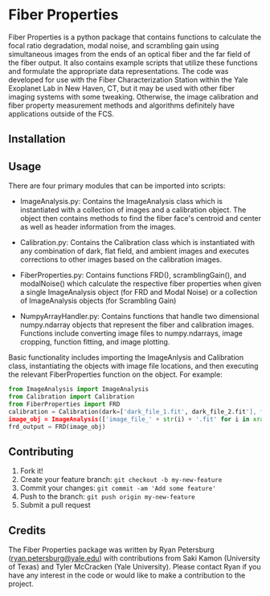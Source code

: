 # Fiber Properties

Fiber Properties is a python package that contains functions to calculate the focal ratio degradation, modal noise, and scrambling gain using simultaneous images from the ends of an optical fiber and the far field of the fiber output. It also contains example scripts that utilize these functions and formulate the appropriate data representations. The code was developed for use with the Fiber Characterization Station within the Yale Exoplanet Lab in New Haven, CT, but it may be used with other fiber imaging systems with some tweaking. Otherwise, the image calibration and fiber property measurement methods and algorithms definitely have applications outside of the FCS.

## Installation



## Usage

There are four primary modules that can be imported into scripts:

* ImageAnalysis.py: Contains the ImageAnalysis class which is instantiated with a collection of images and a calibration object. The object then contains methods to find the fiber face's centroid and center as well as header information from the images.
  
* Calibration.py: Contains the Calibration class which is instantiated with any combination of dark, flat field, and ambient images and executes corrections to other images based on the calibration images.
  
* FiberProperties.py: Contains functions FRD(), scramblingGain(), and modalNoise() which calculate the respective fiber properties when given a single ImageAnalysis object (for FRD and Modal Noise) or a collection of ImageAnalysis objects (for Scrambling Gain)
  
* NumpyArrayHandler.py: Contains functions that handle two dimensional numpy.ndarray objects that represent the fiber and calibration images. Functions include converting image files to numpy.ndarrays, image cropping, function fitting, and image plotting.
  
Basic functionality includes importing the ImageAnlysis and Calibration class, instantiating the objects with image file locations, and then executing the relevant FiberProperties function on the object. For example:

```python
from ImageAnalysis import ImageAnalysis
from Calibration import Calibration
from FiberProperties import FRD
calibration = Calibration(dark=['dark_file_1.fit', dark_file_2.fit'], flat='flat_file.fit', ambient=None)
image_obj = ImageAnalysis(['image_file_' + str(i) + '.fit' for i in xrange(10)], calibration)
frd_output = FRD(image_obj)
```

## Contributing

1. Fork it!
2. Create your feature branch: `git checkout -b my-new-feature`
3. Commit your changes: `git commit -am 'Add some feature'`
4. Push to the branch: `git push origin my-new-feature`
5. Submit a pull request

## Credits

The Fiber Properties package was written by Ryan Petersburg (ryan.petersburg@yale.edu) with contributions from Saki Kamon (University of Texas) and Tyler McCracken (Yale University). Please contact Ryan if you have any interest in the code or would like to make a contribution to the project.
